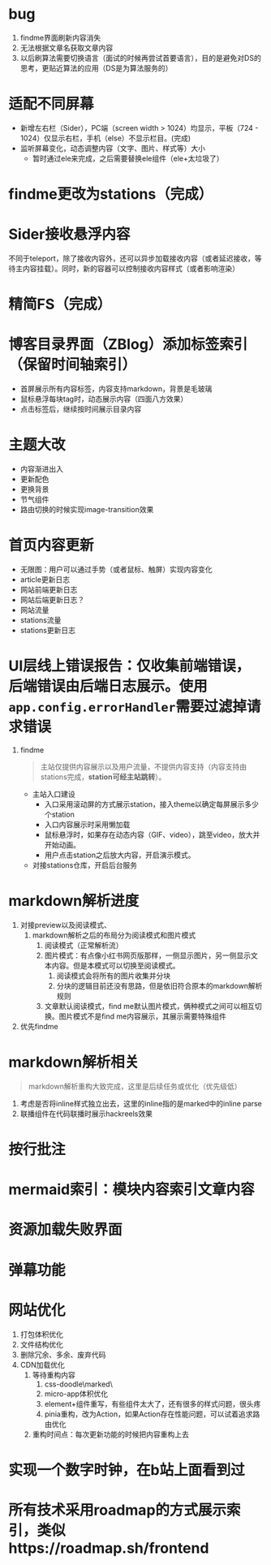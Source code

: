# bug
1. findme界面刷新内容消失
2. 无法根据文章名获取文章内容
3. 以后刷算法需要切换语言（面试的时候再尝试首要语言），目的是避免对DS的思考，更贴近算法的应用（DS是为算法服务的）

# 适配不同屏幕
- 新增左右栏（Sider），PC端（screen width > 1024）均显示，平板（724 - 1024）仅显示右栏，手机（else）不显示栏目。(完成)
- 监听屏幕变化，动态调整内容（文字、图片、样式等）大小
  - 暂时通过ele来完成，之后需要替换ele组件（ele+太垃圾了）

# findme更改为stations（完成）
# Sider接收悬浮内容
不同于teleport，除了接收内容外，还可以异步加载接收内容（或者延迟接收，等待主内容挂载）。同时，新的容器可以控制接收内容样式（或者影响渲染）
# 精简FS（完成）
# 博客目录界面（ZBlog）添加标签索引（保留时间轴索引）
- 首屏展示所有内容标签，内容支持markdown，背景是毛玻璃
- 鼠标悬浮每块tag时，动态展示内容（四面八方效果）
- 点击标签后，继续按时间展示目录内容
# 主题大改
- 内容渐进出入
- 更新配色
- 更换背景
- 节气组件
- 路由切换的时候实现image-transition效果
# 首页内容更新
- 无限图：用户可以通过手势（或者鼠标、触屏）实现内容变化
- article更新日志
- 网站前端更新日志
- 网站后端更新日志？
- 网站流量
- stations流量
- stations更新日志
# UI层线上错误报告：仅收集前端错误，后端错误由后端日志展示。使用`app.config.errorHandler`需要过滤掉请求错误

1. findme
    > 主站仅提供内容展示以及用户流量，不提供内容支持（内容支持由stations完成，**station可经主站跳转**）。
    - 主站入口建设
        - 入口采用滚动屏的方式展示station，接入theme以确定每屏展示多少个station
        - 入口内容展示时采用懒加载
        - 鼠标悬浮时，如果存在动态内容（GIF、video），跳至video，放大并开始动画。
        - 用户点击station之后放大内容，开启演示模式。
    - 对接stations仓库，开启后台服务

# markdown解析进度
1. 对接preview以及阅读模式、
   1. markdown解析之后的布局分为阅读模式和图片模式
      1. 阅读模式（正常解析流）
      2. 图片模式：有点像小红书网页版那样，一侧显示图片，另一侧显示文本内容。但是本模式可以切换至阅读模式。
         1. 阅读模式会将所有的图片收集并分块
         2. 分块的逻辑目前还没有思路，但是依旧符合原本的markdown解析规则
      3. 文章默认阅读模式，find me默认图片模式，俩种模式之间可以相互切换。图片模式不是find me内容展示，其展示需要特殊组件
2. 优先findme

# markdown解析相关
> markdown解析重构大致完成，这里是后续任务或优化（优先级低）
1. 考虑是否将inline样式独立出去，这里的inline指的是marked中的inline parse
2. 联播组件在代码联播时展示hackreels效果
# 按行批注
# mermaid索引：模块内容索引文章内容
# 资源加载失败界面
# 弹幕功能
# 网站优化
1. 打包体积优化
2. 文件结构优化
3. 删除冗余、多余、废弃代码
4. CDN加载优化
   1. 等待重构内容
      1. css-doodle\marked\
      2. micro-app体积优化
      3. element+组件重写，有些组件太大了，还有很多的样式问题，很头疼
      4. pinia重构，改为Action，如果Action存在性能问题，可以试着追求路由优化
   2. 重构时间点：每次更新功能的时候把内容重构上去
# 实现一个数字时钟，在b站上面看到过
# 所有技术采用roadmap的方式展示索引，类似https://roadmap.sh/frontend